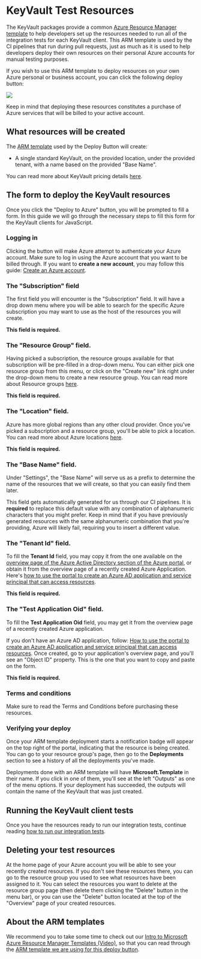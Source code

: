 # KeyVault Test Resources

The KeyVault packages provide a common [Azure Resource Manager template][KVARM] to help developers set up the resources needed
to run all of the integration tests for each KeyVault client. This ARM template is used by the CI pipelines
that run during pull requests, just as much as it is used to help developers deploy their own resources on their personal
Azure accounts for manual testing purposes.

If you wish to use this ARM template to deploy resources on your own Azure personal or business account, you can click
the following deploy button:

[![](http://azuredeploy.net/deploybutton.png)](https://portal.azure.com/#create/Microsoft.Template/uri/https%3A%2F%2Fraw.githubusercontent.com%2FAzure%2Fazure-sdk-for-js%2Fmaster%2Fsdk%2Fkeyvault%2Ftest-resources.json)

Keep in mind that deploying these resources constitutes a purchase of Azure services that will be billed to your active account.

## What resources will be created

The [ARM template][KVARM] used by the Deploy Button will create:

- A single standard KeyVault, on the provided location, under the provided tenant, with a name based on the provided "Base Name".

You can read more about KeyVault pricing details [here](https://azure.microsoft.com/en-us/pricing/details/key-vault/).

## The form to deploy the KeyVault resources

Once you click the "Deploy to Azure" button, you will be prompted to fill a form.
In this guide we will go through the necessary steps to fill this form for the KeyVault clients for JavaScript.

### Logging in

Clicking the button will make Azure attempt to authenticate your Azure account. Make sure to log in using the Azure account that you want to be billed through.
If you want to **create a new account**, you may follow this guide: [Create an Azure account][CreateAzureAccount].

### The "Subscription" field

The first field you will encounter is the "Subscription" field.
It will have a drop down menu where you will be able to search for the specific Azure subscription
you may want to use as the host of the resources you will create.

**This field is required.**

### The "Resource Group" field.

Having picked a subscription, the resource groups available for that subscription
will be pre-filled in a drop-down menu. You can either pick one resource group from this menu,
or click on the "Create new" link right under the drop-down menu to create a new resource group.
You can read more about Resource groups [here][ResourceGroups].

**This field is required.**

### The "Location" field.

Azure has more global regions than any other cloud provider.
Once you've picked a subscription and a resource group,
you'll be able to pick a location. 
You can read more about Azure locations [here][AzureLocations].

**This field is required.**

### The "Base Name" field.

Under "Settings", the "Base Name" will serve us as a prefix
to determine the name of the resources that we will create,
so that you can easily find them later.

This field gets automatically generated for us through our
CI pipelines. It is **required** to replace this default value
with any combination of alphanumeric characters that you might
prefer. Keep in mind that if you have previously generated
resources with the same alphanumeric combination that you're
providing, Azure will likely fail, requiring you to insert
a different value.

### The "Tenant Id" field.

To fill the **Tenant Id** field, you may copy it from the one available on the
[overview page of the Azure Active Directory section of the Azure portal][AADOverview],
or obtain it from the overview page of a recently created Azure Application.
Here's [how to use the portal to create an Azure AD application and service principal that can access resources][HowToAADApp].

**This field is required.**

### The "Test Application Oid" field.

To fill the **Test Application Oid** field, you may get it from the overview page of a recently created Azure application.

If you don't have an Azure AD application, follow: [How to use the portal to create an Azure AD application and service principal that can access resources][HowToAADApp].
Once created, go to your application's overview page, and you'll see an "Object ID" property. This is the one that you want to copy and paste on the form.

**This field is required.**

### Terms and conditions

Make sure to read the Terms and Conditions before purchasing these resources.

### Verifying your deploy

Once your ARM template deployment starts a notification badge will appear on the top right of the portal,
indicating that the resource is being created. You can go to your resource group's page,
then go to the **Deployments** section to see a history of all the deployments you've made.

Deployments done with an ARM template will have **Microsoft.Template** in their name.
If you click in one of them, you'll see at the left "Outputs" as one of the menu options.
If your deployment has succeeded, the outputs will contain the name of the KeyVault that was just created.

## Running the KeyVault client tests

Once you have the resources ready to run our integration tests,
continue reading [how to run our integration tests](./test/README.md).

## Deleting your test resources

At the home page of your Azure account you will be able to see your recently created resources.
If you don't see these resources there, you can go to the resource group you used to see
what resources have been assigned to it. You can select the resources you want to delete
at the resource group page (then delete them clicking the "Delete" button in the menu bar),
or you can use the "Delete" button located at the top of the "Overview" page of your created resources.

## About the ARM templates

We recommend you to take some time to check out our [Intro to Microsoft Azure Resource Manager Templates (Video)][ARMIntro],
so that you can read through the [ARM template we are using for this deploy button][KVARM].


[KVARM]: https://github.com/Azure/azure-sdk-for-js/blob/keyvault/deploy-button-guide/sdk/keyvault/test-resources.json
[CreateAzureAccount]: https://docs.microsoft.com/en-us/learn/modules/create-an-azure-account/
[ResourceGroups]: https://docs.microsoft.com/en-us/azure/azure-resource-manager/management/overview#resource-groups
[AzureLocations]: https://azure.microsoft.com/en-us/global-infrastructure/locations/
[ARMIntro]: https://dev.to/azure/intro-to-microsoft-azure-resource-manager-templates-video-9cc
[AADOverview]: https://ms.portal.azure.com/#blade/Microsoft_AAD_IAM/ActiveDirectoryMenuBlade/Overview
[HowToAADApp]: https://docs.microsoft.com/en-us/azure/active-directory/develop/howto-create-service-principal-portal
